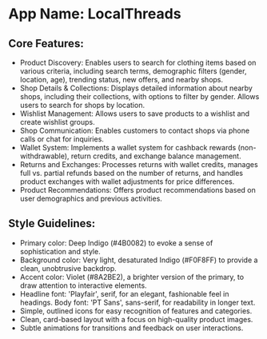 # **App Name**: LocalThreads

## Core Features:

- Product Discovery: Enables users to search for clothing items based on various criteria, including search terms, demographic filters (gender, location, age), trending status, new offers, and nearby shops.
- Shop Details & Collections: Displays detailed information about nearby shops, including their collections, with options to filter by gender. Allows users to search for shops by location.
- Wishlist Management: Allows users to save products to a wishlist and create wishlist groups.
- Shop Communication: Enables customers to contact shops via phone calls or chat for inquiries.
- Wallet System: Implements a wallet system for cashback rewards (non-withdrawable), return credits, and exchange balance management.
- Returns and Exchanges: Processes returns with wallet credits, manages full vs. partial refunds based on the number of returns, and handles product exchanges with wallet adjustments for price differences.
- Product Recommendations: Offers product recommendations based on user demographics and previous activities.

## Style Guidelines:

- Primary color: Deep Indigo (#4B0082) to evoke a sense of sophistication and style.
- Background color: Very light, desaturated Indigo (#F0F8FF) to provide a clean, unobtrusive backdrop.
- Accent color: Violet (#8A2BE2), a brighter version of the primary, to draw attention to interactive elements.
- Headline font: 'Playfair', serif, for an elegant, fashionable feel in headings. Body font: 'PT Sans', sans-serif, for readability in longer text.
- Simple, outlined icons for easy recognition of features and categories.
- Clean, card-based layout with a focus on high-quality product images.
- Subtle animations for transitions and feedback on user interactions.